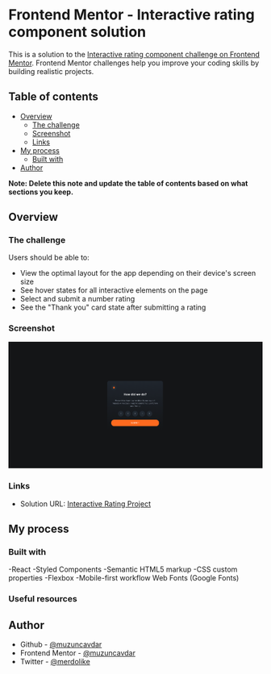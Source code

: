 # Frontend Mentor - Interactive rating component solution

This is a solution to the [Interactive rating component challenge on Frontend Mentor](https://www.frontendmentor.io/challenges/interactive-rating-component-koxpeBUmI). Frontend Mentor challenges help you improve your coding skills by building realistic projects.

## Table of contents

- [Overview](#overview)
  - [The challenge](#the-challenge)
  - [Screenshot](#screenshot)
  - [Links](#links)
- [My process](#my-process)
  - [Built with](#built-with)
- [Author](#author)

**Note: Delete this note and update the table of contents based on what sections you keep.**

## Overview

### The challenge

Users should be able to:

- View the optimal layout for the app depending on their device's screen size
- See hover states for all interactive elements on the page
- Select and submit a number rating
- See the "Thank you" card state after submitting a rating

### Screenshot

![alt text](image.png)

### Links

- Solution URL: [Interactive Rating Project](https://interactive-rating-plus.netlify.app/)

## My process

### Built with

-React
-Styled Components
-Semantic HTML5 markup
-CSS custom properties
-Flexbox
-Mobile-first workflow Web Fonts (Google Fonts)

### Useful resources

## Author

- Github - [@muzuncavdar](https://github.com/muzuncavdar)
- Frontend Mentor - [@muzuncavdar](https://www.frontendmentor.io/profile/muzuncavdar)
- Twitter - [@merdolike](https://www.twitter.com/merdolike)
